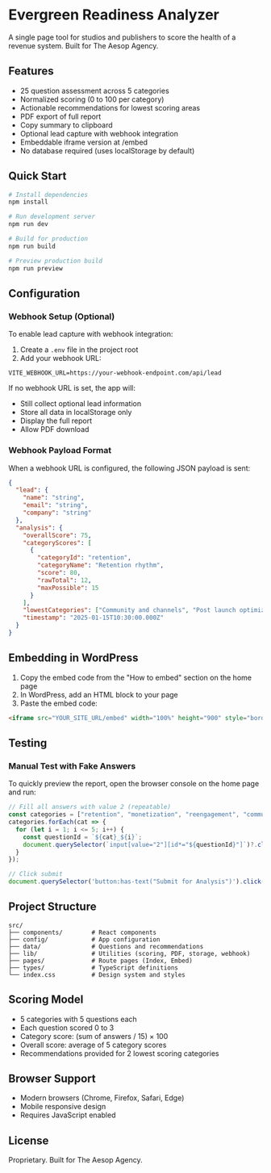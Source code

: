 # Evergreen Readiness Analyzer

A single page tool for studios and publishers to score the health of a revenue system. Built for The Aesop Agency.

## Features

- 25 question assessment across 5 categories
- Normalized scoring (0 to 100 per category)
- Actionable recommendations for lowest scoring areas
- PDF export of full report
- Copy summary to clipboard
- Optional lead capture with webhook integration
- Embeddable iframe version at /embed
- No database required (uses localStorage by default)

## Quick Start

```bash
# Install dependencies
npm install

# Run development server
npm run dev

# Build for production
npm run build

# Preview production build
npm run preview
```

## Configuration

### Webhook Setup (Optional)

To enable lead capture with webhook integration:

1. Create a `.env` file in the project root
2. Add your webhook URL:

```
VITE_WEBHOOK_URL=https://your-webhook-endpoint.com/api/lead
```

If no webhook URL is set, the app will:
- Still collect optional lead information
- Store all data in localStorage only
- Display the full report
- Allow PDF download

### Webhook Payload Format

When a webhook URL is configured, the following JSON payload is sent:

```json
{
  "lead": {
    "name": "string",
    "email": "string",
    "company": "string"
  },
  "analysis": {
    "overallScore": 75,
    "categoryScores": [
      {
        "categoryId": "retention",
        "categoryName": "Retention rhythm",
        "score": 80,
        "rawTotal": 12,
        "maxPossible": 15
      }
    ],
    "lowestCategories": ["Community and channels", "Post launch optimization habits"],
    "timestamp": "2025-01-15T10:30:00.000Z"
  }
}
```

## Embedding in WordPress

1. Copy the embed code from the "How to embed" section on the home page
2. In WordPress, add an HTML block to your page
3. Paste the embed code:

```html
<iframe src="YOUR_SITE_URL/embed" width="100%" height="900" style="border:0;" loading="lazy" referrerpolicy="no-referrer-when-downgrade"></iframe>
```

## Testing

### Manual Test with Fake Answers

To quickly preview the report, open the browser console on the home page and run:

```javascript
// Fill all answers with value 2 (repeatable)
const categories = ["retention", "monetization", "reengagement", "community", "optimization"];
categories.forEach(cat => {
  for (let i = 1; i <= 5; i++) {
    const questionId = `${cat}_${i}`;
    document.querySelector(`input[value="2"][id*="${questionId}"]`)?.click();
  }
});

// Click submit
document.querySelector('button:has-text("Submit for Analysis")').click();
```

## Project Structure

```
src/
├── components/        # React components
├── config/            # App configuration
├── data/              # Questions and recommendations
├── lib/               # Utilities (scoring, PDF, storage, webhook)
├── pages/             # Route pages (Index, Embed)
├── types/             # TypeScript definitions
└── index.css          # Design system and styles
```

## Scoring Model

- 5 categories with 5 questions each
- Each question scored 0 to 3
- Category score: (sum of answers / 15) × 100
- Overall score: average of 5 category scores
- Recommendations provided for 2 lowest scoring categories

## Browser Support

- Modern browsers (Chrome, Firefox, Safari, Edge)
- Mobile responsive design
- Requires JavaScript enabled

## License

Proprietary. Built for The Aesop Agency.
